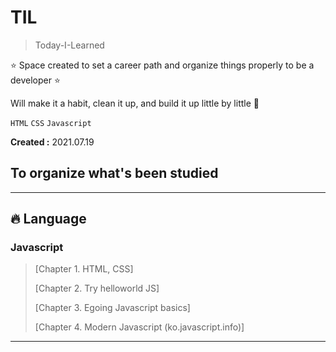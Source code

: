 # TIL

> Today-I-Learned

:star: Space created to set a career path and organize things properly to be a developer :star:

Will make it a habit, clean it up, and build it up little by little 👏

`HTML` `CSS`  `Javascript` <!--`React` `Typescript` `Node`-->

**Created :** 2021.07.19  
## To organize what's been studied

--- 

## 🔥 Language

### Javascript

<!-- > **ETC**-->
> [Chapter 1. HTML, CSS] 
> 
> [Chapter 2. Try helloworld JS]
> 
> [Chapter 3. Egoing Javascript basics]
> 
> [Chapter 4. Modern Javascript (ko.javascript.info)]
> 

---
